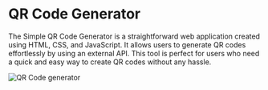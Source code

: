 # QR Code Generator

The Simple QR Code Generator is a straightforward web application created using HTML, CSS, and JavaScript. It allows users to generate QR codes effortlessly by using an external API. This tool is perfect for users who need a quick and easy way to create QR codes without any hassle.



![QR Code generator](https://github.com/user-attachments/assets/c01e73fb-4ea7-4d5b-819e-28fbdedf3483)
